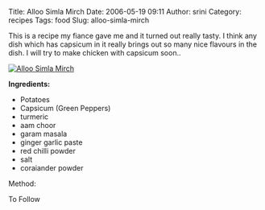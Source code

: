 Title: Alloo Simla Mirch
Date: 2006-05-19 09:11
Author: srini
Category: recipes
Tags: food
Slug: alloo-simla-mirch

This is a recipe my fiance gave me and
it turned out really tasty. I think any dish which has capsicum in it
really brings out so many nice flavours in the dish. I will try to make
chicken with capsicum soon..  

[![Alloo Simla Mirch]({static}/wp-content/uploads/2009/11/Alloo-Simla-Mirch.jpg "Alloo Simla Mirch")]({static}/wp-content/uploads/2009/11/Alloo-Simla-Mirch.jpg) 


**Ingredients:**

-   Potatoes
-   Capsicum (Green Peppers)
-   turmeric
-   aam choor
-   garam masala
-   ginger garlic paste
-   red chilli powder
-   salt
-   coraiander powder

Method:

To Follow
